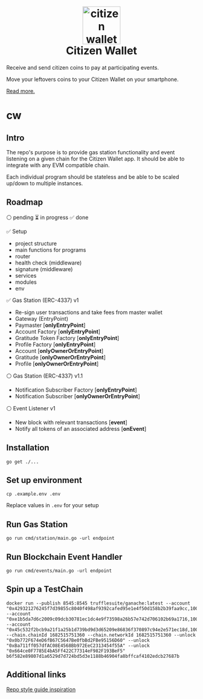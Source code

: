 <h1 align="center">
  <img style="height: 100px; width: 100px;" src="https://github.com/daobrussels/cw/blob/main/logos/logo.png" alt="citizen wallet logo"/><br/>
  Citizen Wallet
</h1>

Receive and send citizen coins to pay at participating events.

Move your leftovers coins to your Citizen Wallet on your smartphone.

[Read more.](https://citizenwallet.xyz/)

# cw

## Intro

The repo's purpose is to provide gas station functionality and event listening on a given chain for the Citizen Wallet app. It should be able to integrate with any EVM compatible chain.

Each individual program should be stateless and be able to be scaled up/down to multiple instances.

## Roadmap

⚪️ pending ⏳ in progress ✅ done

✅ Setup

- project structure
- main functions for programs
- router
- health check (middleware)
- signature (middleware)
- services
- modules
- env

✅ Gas Station (ERC-4337) v1

- Re-sign user transactions and take fees from master wallet
- Gateway (EntryPoint)
- Paymaster [**onlyEntryPoint**]
- Account Factory [**onlyEntryPoint**]
- Gratitude Token Factory [**onlyEntryPoint**]
- Profile Factory [**onlyEntryPoint**]
- Account [**onlyOwnerOrEntryPoint**]
- Gratitude [**onlyOwnerOrEntryPoint**]
- Profile [**onlyOwnerOrEntryPoint**]

⚪️ Gas Station (ERC-4337) v1.1

- Notification Subscriber Factory [**onlyEntryPoint**]
- Notification Subscriber [**onlyOwnerOrEntryPoint**]

⚪️ Event Listener v1

- New block with relevant transactions [**event**]
- Notify all tokens of an associated address [**onEvent**]

## Installation

`go get ./...`

## Set up environment

`cp .example.env .env`

Replace values in `.env` for your setup

## Run Gas Station

`go run cmd/station/main.go -url endpoint`

## Run Blockchain Event Handler

`go run cmd/events/main.go -url endpoint`

## Spin up a TestChain

```
docker run --publish 8545:8545 trufflesuite/ganache:latest --account "0x429321276245f7d39855c8040f498af9392cafed95e1e4f50d158b2b39faa9cc,100000000000000000000000" --account "0xe1b5da7d6c2009c09dcb30781ec1dc4e9f73598a26b57e742d706102b69a1716,100000000000000000000000" --account "0x45c532f2bcb9a21f1a25b1d739bd9d3d65209e86836f370897c94e2e571ec18d,100000000000000000000000" --chain.chainId 1682515751360 --chain.networkId 1682515751360 --unlock "0x0b772F674eD6fB67C5647Be0fbBd2FBe95156D60" --unlock "0xBa711ff057dfAC08E4568Bb972EeC2313454f55A" --unlock "0x664ce0F7785E4bA5Ff422C77314eF982F193BeF5"
b6f582e89807d1a6529d7d724bd5d3e1188b46904fa8bffcaf4102edcb27687b
```

## Additional links

[Repo style guide inspiration](https://www.gobeyond.dev/standard-package-layout/)
